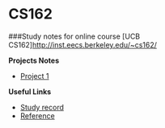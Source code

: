 CS162
=====

###Study notes for online course [UCB CS162]<http://inst.eecs.berkeley.edu/~cs162/>

**Projects Notes**

* [Project 1](https://github.com/thinkhy/CS162/wiki/Note-for-Project-1)


**Useful Links**

* [Study record](https://github.com/thinkhy/CS162/wiki/Study-Record)
* [Reference](https://github.com/thinkhy/CS162/wiki/Reference)

